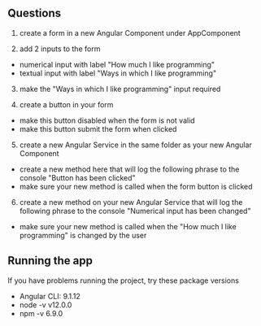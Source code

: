 ## Questions

1. create a form in a new Angular Component under AppComponent

2. add 2 inputs to the form

- numerical input with label "How much I like programming"
- textual input with label "Ways in which I like programming"

3. make the "Ways in which I like programming" input required

4. create a button in your form

- make this button disabled when the form is not valid
- make this button submit the form when clicked

5. create a new Angular Service in the same folder as your new Angular Component

- create a new method here that will log the following phrase to the console "Button has been clicked"
- make sure your new method is called when the form button is clicked

6. create a new method on your new Angular Service that will log the following phrase to the console "Numerical input has been changed"

- make sure your new method is called when the "How much I like programming" is changed by the user



## Running the app

If you have problems running the project, try these package versions
- Angular CLI: 9.1.12
- node -v v12.0.0
- npm -v 6.9.0
